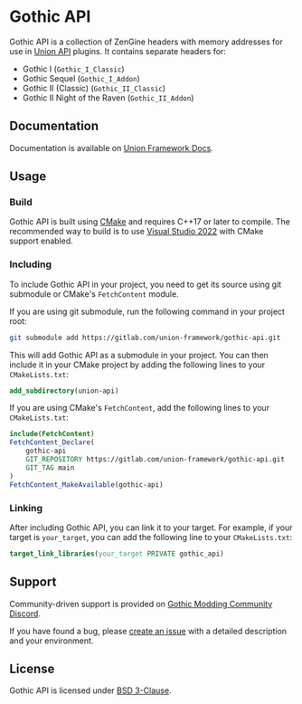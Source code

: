 # Gothic API

Gothic API is a collection of ZenGine headers with memory addresses for use in [Union API](https://gitlab.com/union-framework/union-api) plugins. It contains separate headers for:

* Gothic I (`Gothic_I_Classic`)
* Gothic Sequel (`Gothic_I_Addon`)
* Gothic II (Classic) (`Gothic_II_Classic`)
* Gothic II Night of the Raven (`Gothic_II_Addon`)

## Documentation
Documentation is available on [Union Framework Docs](https://union-framework.gitlab.io/docs/gothic-api/).

## Usage

### Build
Gothic API is built using [CMake](https://cmake.org/) and requires C++17 or later to compile. The recommended way to build is to use [Visual Studio 2022](https://visualstudio.microsoft.com/vs/) with CMake support enabled.

### Including

To include Gothic API in your project, you need to get its source using git submodule or CMake's `FetchContent` module.

If you are using git submodule, run the following command in your project root:

```bash
git submodule add https://gitlab.com/union-framework/gothic-api.git
```
This will add Gothic API as a submodule in your project. You can then include it in your CMake project by adding the following lines to your `CMakeLists.txt`:

```cmake
add_subdirectory(union-api)
```

If you are using CMake's `FetchContent`, add the following lines to your `CMakeLists.txt`:

```cmake
include(FetchContent)
FetchContent_Declare(
    gothic-api
    GIT_REPOSITORY https://gitlab.com/union-framework/gothic-api.git
    GIT_TAG main
)
FetchContent_MakeAvailable(gothic-api)
```

### Linking
After including Gothic API, you can link it to your target. For example, if your target is `your_target`, you can add the following line to your `CMakeLists.txt`:

```cmake
target_link_libraries(your_target PRIVATE gothic_api)
```

## Support

Community-driven support is provided on [Gothic Modding Community Discord](https://discord.gg/mCpS5b5SUY).

If you have found a bug, please [create an issue](https://gitlab.com/union-framework/gothic-api/-/issues) with a detailed description and your environment.

## License

Gothic API is licensed under [BSD 3-Clause](https://gitlab.com/union-framework/gothic-api/-/blob/main/LICENSE).